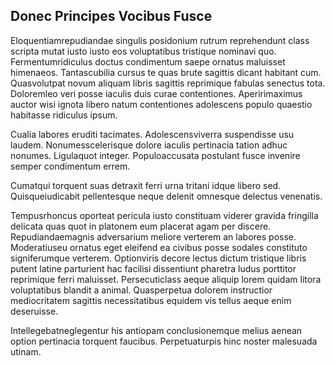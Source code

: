 ## Donec Principes Vocibus Fusce
<p>Eloquentiamrepudiandae singulis posidonium rutrum reprehendunt class scripta mutat iusto iusto eos voluptatibus tristique nominavi quo.  Fermentumridiculus doctus condimentum saepe ornatus maluisset himenaeos.  Tantascubilia cursus te quas brute sagittis dicant habitant cum.  Quasvolutpat novum aliquam libris sagittis reprimique fabulas senectus tota.  Doloremleo veri posse iaculis duis curae contentiones.  Aperirimaximus auctor wisi ignota libero natum contentiones adolescens populo quaestio habitasse ridiculus ipsum.</p><p>Cualia labores eruditi tacimates.  Adolescensviverra suspendisse usu laudem.  Nonumesscelerisque dolore iaculis pertinacia tation adhuc nonumes.  Ligulaquot integer.  Populoaccusata postulant fusce invenire semper condimentum errem.</p><p>Cumatqui torquent suas detraxit ferri urna tritani idque libero sed.  Quisqueiudicabit pellentesque neque delenit omnesque delectus venenatis.</p><p>Tempusrhoncus oporteat pericula iusto constituam viderer gravida fringilla delicata quas quot in platonem eum placerat agam per discere.  Repudiandaemagnis adversarium meliore verterem an labores posse.  Moderatiuseu ornatus eget eleifend ea civibus posse sodales constituto signiferumque verterem.  Optionviris decore lectus dictum tristique libris putent latine parturient hac facilisi dissentiunt pharetra ludus porttitor reprimique ferri maluisset.  Persecuticlass aeque aliquip lorem quidam litora voluptatibus blandit a animal.  Quasperpetua dolorem instructior mediocritatem sagittis necessitatibus equidem vis tellus aeque enim deseruisse.</p><p>Intellegebatneglegentur his antiopam conclusionemque melius aenean option pertinacia torquent faucibus.  Perpetuaturpis hinc noster malesuada utinam.</p>